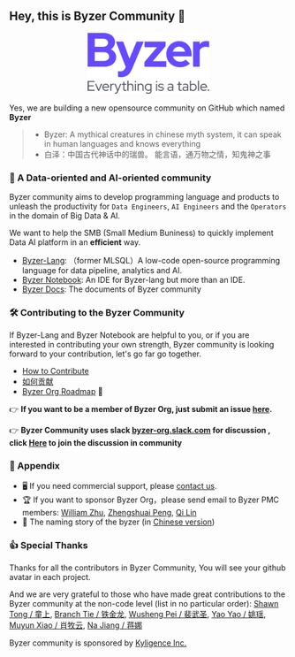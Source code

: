 ## Hey, this is Byzer Community 👋

<p align="center">
    <img src="https://raw.githubusercontent.com/byzer-org/.github/main/media/Byzer_Logo.png" alt="drawing"  width="220"/>


Yes, we are building a new opensource community on GitHub which named **Byzer**


> - Byzer: A mythical creatures in chinese myth system, it can speak in human languages and knows everything
> - 白泽：中国古代神话中的瑞兽。 能言语，通万物之情，知鬼神之事

### 🦄 A Data-oriented and AI-oriented community


Byzer community aims to develop programming language and products to unleash the productivity for `Data Engineers`, `AI Engineers` and the `Operators` in the domain of Big Data & AI. 

We want to help the SMB (Small Medium Buniness) to quickly implement Data AI platform in an **efficient** way. 

- [Byzer-Lang](https://github.com/byzer-org/byzer-lang): （former MLSQL）A low-code open-source programming language for data pipeline, analytics and AI.
- [Byzer Notebook](https://github.com/byzer-org/byzer-notebook): An IDE for Byzer-lang but more than an IDE.
- [Byzer Docs](https://docs.byzer.org/): The documents of Byzer community





### 🛠 Contributing to the Byzer Community

If Byzer-Lang and Byzer Notebook are helpful to you, or if you are interested in contributing your own strength, Byzer community is looking forward to your contribution, let's go far go together.


- [How to Contribute](https://docs.byzer.org/#/kolo-lang/en-us/appendix/contribute) 
- [如何贡献](https://docs.byzer.org/#/kolo-lang/zh-cn/appendix/contribute)
- [Byzer Org Roadmap](https://github.com/byzer-org/.github/blob/main/roadmap/README.md) 🎯


👉  **If you want to be a member of Byzer Org, just submit an issue [here](https://github.com/byzer-org/.github/issues).**

👉  **Byzer Community uses slack [byzer-org.slack.com](byzer-org.slack.com) for discussion , click [Here](https://join.slack.com/t/byzer-org/shared_invite/zt-10qgl60dg-lX4fFggaHyHB6GtUmer_xw) to join the discussion in community**


### 👀 Appendix

- 🖥  If you need commercial support, please [contact us](https://cn.kyligence.io/contact-us-zh/).
- 🏆  If you want to sponsor Byzer Org，please send email to Byzer PMC members: [William Zhu](mailto:hailin.zhu@kyligence.io), [Zhengshuai Peng](mailto:zhengshuai.peng@kyligence.io), [Qi Lin](mailto:qi.lin@kyligence.io)
- 🤪  The naming story of the byzer (in [Chinese version](https://docs.byzer.org/#/kolo-lang/zh-cn/appendix/naming_story))

### 👍 Special Thanks
Thanks for all the contributors in Byzer Community, You will see your github avatar in each project.

And we are very grateful to those who have made great contributions to the Byzer community at the non-code level (list in no particular order): [Shawn Tong / 童上](mailto:tongshangi5700@gmail.com), [Branch Tie / 铁金龙](mailto:tiemuxu@gmail.com), [Wusheng Pei / 裴武圣](mailto:493316927@qq.com), [Yao Yao / 姚瑶](mailto:yaoyaoustc@gmail.com), [Muyun Xiao / 肖牧云](mailto:xiaomuyun@gmail.com), [Na Jiang / 蒋娜](mailto:Jenna.Jiang2016@outlook.com)

Byzer community is sponsored by [Kyligence Inc.](https://kyligence.io/)
